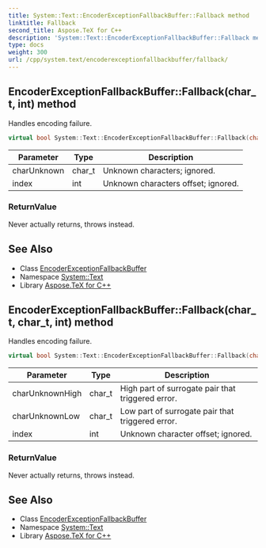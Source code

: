 ```yaml
---
title: System::Text::EncoderExceptionFallbackBuffer::Fallback method
linktitle: Fallback
second_title: Aspose.TeX for C++
description: 'System::Text::EncoderExceptionFallbackBuffer::Fallback method. Handles encoding failure in C++.'
type: docs
weight: 300
url: /cpp/system.text/encoderexceptionfallbackbuffer/fallback/
---
```

## EncoderExceptionFallbackBuffer::Fallback(char_t, int) method


Handles encoding failure.

```cpp
virtual bool System::Text::EncoderExceptionFallbackBuffer::Fallback(char_t charUnknown, int index) override
```


| Parameter | Type | Description |
| --- | --- | --- |
| charUnknown | char_t | Unknown characters; ignored. |
| index | int | Unknown characters offset; ignored. |

### ReturnValue

Never actually returns, throws instead.

## See Also

* Class [EncoderExceptionFallbackBuffer](../)
* Namespace [System::Text](../../)
* Library [Aspose.TeX for C++](../../../)
## EncoderExceptionFallbackBuffer::Fallback(char_t, char_t, int) method


Handles encoding failure.

```cpp
virtual bool System::Text::EncoderExceptionFallbackBuffer::Fallback(char_t charUnknownHigh, char_t charUnknownLow, int index) override
```


| Parameter | Type | Description |
| --- | --- | --- |
| charUnknownHigh | char_t | High part of surrogate pair that triggered error. |
| charUnknownLow | char_t | Low part of surrogate pair that triggered error. |
| index | int | Unknown character offset; ignored. |

### ReturnValue

Never actually returns, throws instead.

## See Also

* Class [EncoderExceptionFallbackBuffer](../)
* Namespace [System::Text](../../)
* Library [Aspose.TeX for C++](../../../)

